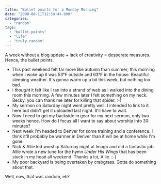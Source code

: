 ```yaml
---
title: "Bullet points for a Monday Morning"
date: "2008-08-11T12:59:44.000"
categories: 
  - "random"
tags: 
  - "bullet-points"
  - "life"
  - "truly-random"
---
```


A week without a blog update + lack of creativity = desperate measures. Hence, the bullet points.

- This past weekend felt far more like autumn than summer; this morning when I woke up it was 53°F outside and 63°F in the house. Beautiful sleeping weather. It's gonna warm up a bit this week, but nothing too bad.
- I _thought_ it felt like I ran into a strand of web as I walked into the dining room this morning. A few minutes later I felt something on my neck. Becky, you can thank me later for killing that spider. :-)
- My sermon on Saturday night went pretty well. I intended to link to it here but didn't get it uploaded last night. It'll have to wait.
- Now I need to get my backside in gear for my next sermon, only two weeks hence. How do I focus all I want to say about worship into 30 minutes?
- Next week I'm headed to Denver for some training and a conference. I think it'll probably be warmer in Denver than it will be at home while I'm gone.
- Nick & Allie led worship Saturday night at Imago and did a fantastic job. Allie wrote a new tune for the hymn _Under His Wings_ that has been stuck in my head all weekend. Thanks a lot, Allie. ;-)
- My poor backyard is being overtaken by crabgrass. Gotta do something about that.

Well, now, that was random, eh?
